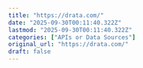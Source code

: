 ```yaml
---
title: "https://drata.com/"
date: "2025-09-30T00:11:40.322Z"
lastmod: "2025-09-30T00:11:40.322Z"
categories: ["APIs or Data Sources"]
original_url: "https://drata.com/"
draft: false
---
```

